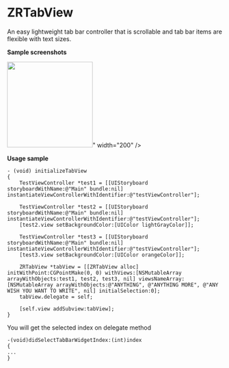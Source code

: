 # ZRTabView
An easy lightweight tab bar controller that is scrollable and tab bar items are flexible with text sizes.

**Sample screenshots**

<img src="<img src=“…/ScreenShot.png" width="200" />" width="200" />

**Usage sample**

```
- (void) initializeTabView
{
    TestViewController *test1 = [[UIStoryboard storyboardWithName:@"Main" bundle:nil] instantiateViewControllerWithIdentifier:@"testViewController"];
    
    TestViewController *test2 = [[UIStoryboard storyboardWithName:@"Main" bundle:nil] instantiateViewControllerWithIdentifier:@"testViewController"];
    [test2.view setBackgroundColor:[UIColor lightGrayColor]];
    
    TestViewController *test3 = [[UIStoryboard storyboardWithName:@"Main" bundle:nil] instantiateViewControllerWithIdentifier:@"testViewController"];
    [test3.view setBackgroundColor:[UIColor orangeColor]];
    
    ZRTabView *tabView = [[ZRTabView alloc] initWithPoint:CGPointMake(0, 0) withViews:[NSMutableArray arrayWithObjects:test1, test2, test3, nil] viewsNameArray:[NSMutableArray arrayWithObjects:@"ANYTHING", @"ANYTHING MORE", @"ANY WISH YOU WANT TO WRITE", nil] initialSelection:0];
    tabView.delegate = self;
    
    [self.view addSubview:tabView];
}

```

You will get the selected index on delegate method

```
-(void)didSelectTabBarWidgetIndex:(int)index
{
...
}
````